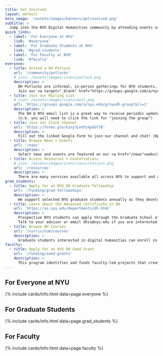 ```yaml
---
title: Get Involved
layout: default
hero_image: '/assets/images/banners/getinvolved.png'
subtitle: >
  Jump into the NYU Digital Humanities community by attending events or courses, proposing projects, joining communication channels, accessing resources, or just saying hello! Learn how below.
quick_links:
  - label: 'For Everyone at NYU'
    link: '#everyone'
  - label: 'For Graduate Students at NYU'
    link: '#grad-students'
  - label: 'For Faculty at NYU'
    link: '#faculty'
everyone:
  - title: Attend a DH Potluck
    url: '/community/potlucks'
    # icon: /assets/images/icons/potluck.png
    description: >
      DH Potlucks are informal, in-person gatherings for NYU students, faculty, and staff to co-work, troubleshoot, and share knowledge. Guests are welcome to bring projects, tools, questions, snacks, and/or friends.
      Join our <a target="_blank" href="https://groups.google.com/a/nyu.edu/g/nyudh-group?pli=1">mailing list</a> for updates!
  - title: Join our Mailing List
    # icon: /assets/images/icons/mail.png
    url: 'https://groups.google.com/a/nyu.edu/g/nyudh-group?pli=1'
    description: >
      The DH @ NYU email list is a great way to receive periodic updates on events, opportunities, and funding available to the NYU community.  
      (n.b. you will need to click the link for "joining the group")
  - title: Join our Slack Channel
    url: 'https://forms.gle/kzxyJLetPz4pGGY78'
    description: >
      Fill out the linked Google Form to join our channel and chat! (Open to NYU community members only.)
  - title: Browse News + Events
    url: '/news'
    description: >
      Select news and events are featured on our <a href="/news">website</a>, but we also encourage you to browse <a href="https://library.nyu.edu/about/events/" target="_blank">NYU Library's events and workshops</a> and sign up for our <a href="https://groups.google.com/a/nyu.edu/g/nyudh-group?pli=1" target="_blank">mailing list</a> for more updates.
  - title: Access Resources + Consultations
    # icon: /assets/images/icons/consultations.png
    url: '/resources'
    description: >
      There are many services available all across NYU to support and advance you project. Check out our <a href="/resources">Resources page</a> to browse a list of them.
grad_students:
  - title: Apply for an NYU DH Graduate Fellowship
    url: '/funding/grad-fellowships'
    description: >
      We support selected NYU graduate students annually as they develop innovative digital humanities projects. Successful applicants receive mentoring, a $5,000 stipend, and participate in a cohort to develop their skills and sharpen their ideas.
  - title: Learn about the Advanced Certificate in DH
    url: 'https://as.nyu.edu/departments/dh.html'
    description: >
      Prospective NYU students can apply through the Graduate School of Arts & Science. Current GSAS MA and PhD candidates may enroll in the program at any point by submitting an application.
      Talk to your advisor or email dhss@nyu.edu if you are interested in formally enrolling.
  - title: Browse DH Courses
    url: '/curriculum/courses'
    description: >
      Graduate students interested in digital humanities can enroll in <a href="/curriculum/courses/">individual courses</a> that are offered through the <a href="https://as.nyu.edu/departments/dh.html">GSAS Advanced Certificate program</a>.
faculty:
  - title: Apply for an NYU DH Seed Grant
    url: '/funding/seed-grants'
    description: >
      This program identifies and funds faculty-led projects that creatively bridge humanistic scholarship with new forms of computation, digital publishing, and digitization.
---
```


<h2 class="my-6" id="everyone">For Everyone at NYU</h2>
{% include cards/info.html data=page.everyone %}

<h2 class="my-6" id="grad-students">For Graduate Students</h2>
{% include cards/info.html data=page.grad_students %}

<h2 class="my-6" id="faculty">For Faculty</h2>
{% include cards/info.html data=page.faculty %}



